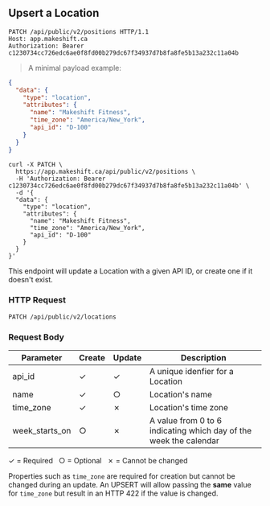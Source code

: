 ## Upsert a Location

```http
PATCH /api/public/v2/positions HTTP/1.1
Host: app.makeshift.ca
Authorization: Bearer c1230734cc726edc6ae0f8fd00b279dc67f34937d7b8fa8fe5b13a232c11a04b
```

> A minimal payload example:

```json
{
  "data": {
    "type": "location",
    "attributes": {
      "name": "Makeshift Fitness",
      "time_zone": "America/New_York",
      "api_id": "D-100"
    }
  }
}
```

```shell
curl -X PATCH \
  https://app.makeshift.ca/api/public/v2/positions \
  -H 'Authorization: Bearer c1230734cc726edc6ae0f8fd00b279dc67f34937d7b8fa8fe5b13a232c11a04b' \
  -d '{
  "data": {
    "type": "location",
    "attributes": {
      "name": "Makeshift Fitness",
      "time_zone": "America/New_York",
      "api_id": "D-100"
    }
  }
}'
```

This endpoint will update a Location with a given API ID, or create one if it doesn't exist.

### HTTP Request

`PATCH /api/public/v2/locations`

### Request Body

Parameter          |  Create   | Update       | Description
---------          | --------- | ----------   |-----------
api_id             |  ✓        | ✓            | A unique idenfier for a Location
name               |  ✓        | ○            | Location's name
time_zone          |  ✓        | ✗            | Location's time zone
week_starts_on     |  ○        | ✗            | A value from 0 to 6 indicating which day of the week the calendar

✓ = Required &nbsp; ○ = Optional &nbsp; ✗ = Cannot be changed

Properties such as `time_zone` are required for creation but cannot be changed during an update. An UPSERT will allow passing the **same** value for `time_zone` but result in an HTTP 422 if the value is changed.

